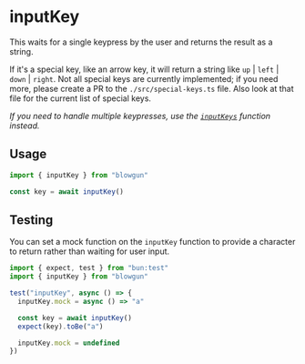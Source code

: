 # inputKey

This waits for a single keypress by the user and returns the result as a string.

If it's a special key, like an arrow key, it will return a string like `up` | `left` | `down` | `right`. Not all special keys are currently implemented; if you need more, please create a PR to the `./src/special-keys.ts` file. Also look at that file for the current list of special keys.

_If you need to handle multiple keypresses, use the [`inputKeys`](./inputKeys.md) function instead._

## Usage

```typescript
import { inputKey } from "blowgun"

const key = await inputKey()
```

## Testing

You can set a mock function on the `inputKey` function to provide a character to return rather than waiting for user input.

```typescript
import { expect, test } from "bun:test"
import { inputKey } from "blowgun"

test("inputKey", async () => {
  inputKey.mock = async () => "a"

  const key = await inputKey()
  expect(key).toBe("a")

  inputKey.mock = undefined
})
```
